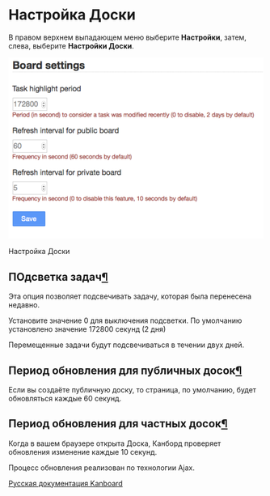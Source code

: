 Настройка Доски
===============


В правом верхнем выпадающем меню выберите **Настройки**, затем, слева, выберите **Настройки Доски**.

![Board settings](../screenshots/board-settings.png)

Настройка Доски


ПОдсветка задач[¶](#task-highlighting "Ссылка на этот заголовок")
------------------------------------------------------------------

Эта опция позволяет подсвечивать задачу, которая была перенесена недавно.

Установите значение 0 для выключения подсветки. По умолчанию установлено значение 172800 секунд (2 дня)

Перемещенные задачи будут подсвечиваться в течении двух дней.


Период обновления для публичных досок[¶](#refresh-interval-for-public-board "Ссылка на этот заголовок")
-------------------------------------------------------------------------------------------------------

Если вы создаёте публичную доску, то страница, по умолчанию, будет обновляться каждые 60 секунд.


Период обновления для частных досок[¶](#refresh-interval-for-private-board "Ссылка на этот заголовок")
------------------------------------------------------------------------------------------------------

Когда в вашем браузере открыта Доска, Канборд проверяет обновления изменение каждые 10 секунд.

Процесс обновления реализован по технологии Ajax.




[Русская документация Kanboard](http://kanboard.ru/doc/)

